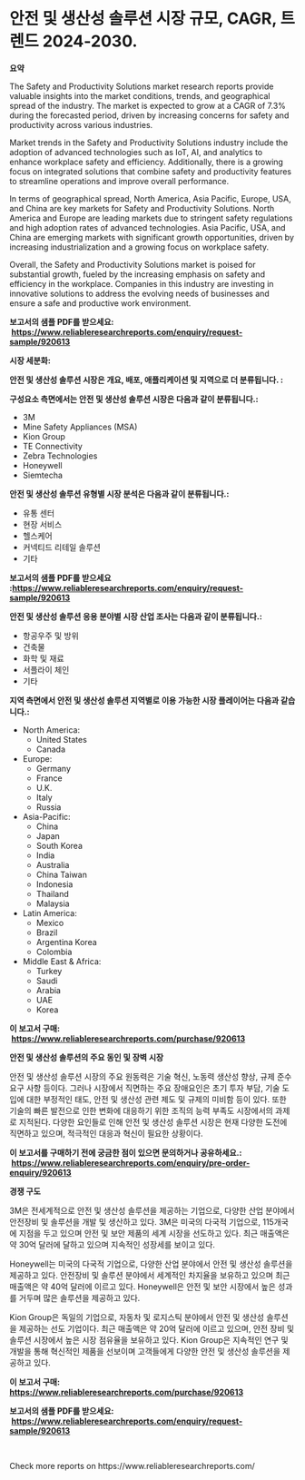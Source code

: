 <p><h1>안전 및 생산성 솔루션 시장 규모, CAGR, 트렌드 2024-2030.</h1></p><p><strong>요약</strong></p>
<p><p>The Safety and Productivity Solutions market research reports provide valuable insights into the market conditions, trends, and geographical spread of the industry. The market is expected to grow at a CAGR of 7.3% during the forecasted period, driven by increasing concerns for safety and productivity across various industries.</p><p>Market trends in the Safety and Productivity Solutions industry include the adoption of advanced technologies such as IoT, AI, and analytics to enhance workplace safety and efficiency. Additionally, there is a growing focus on integrated solutions that combine safety and productivity features to streamline operations and improve overall performance.</p><p>In terms of geographical spread, North America, Asia Pacific, Europe, USA, and China are key markets for Safety and Productivity Solutions. North America and Europe are leading markets due to stringent safety regulations and high adoption rates of advanced technologies. Asia Pacific, USA, and China are emerging markets with significant growth opportunities, driven by increasing industrialization and a growing focus on workplace safety.</p><p>Overall, the Safety and Productivity Solutions market is poised for substantial growth, fueled by the increasing emphasis on safety and efficiency in the workplace. Companies in this industry are investing in innovative solutions to address the evolving needs of businesses and ensure a safe and productive work environment.</p></p>
<p><strong>보고서의 샘플 PDF를 받으세요: &nbsp;<a href="https://www.reliableresearchreports.com/enquiry/request-sample/920613">https://www.reliableresearchreports.com/enquiry/request-sample/920613</a></strong></p>
<p><strong>시장 세분화:</strong></p>
<p><strong> 안전 및 생산성 솔루션 시장은 개요, 배포, 애플리케이션 및 지역으로 더 분류됩니다. :</strong></p>
<p><strong>구성요소 측면에서는 안전 및 생산성 솔루션 시장은 다음과 같이 분류됩니다.:</strong></p>
<p><ul><li>3M</li><li>Mine Safety Appliances (MSA)</li><li>Kion Group</li><li>TE Connectivity</li><li>Zebra Technologies</li><li>Honeywell</li><li>Siemtecha</li></ul></p>
<p><strong> 안전 및 생산성 솔루션 유형별 시장 분석은 다음과 같이 분류됩니다.:</strong></p>
<p><ul><li>유통 센터</li><li>현장 서비스</li><li>헬스케어</li><li>커넥티드 리테일 솔루션</li><li>기타</li></ul></p>
<p><strong>보고서의 샘플 PDF를 받으세요 :<a href="https://www.reliableresearchreports.com/enquiry/request-sample/920613">https://www.reliableresearchreports.com/enquiry/request-sample/920613</a></strong></p>
<p><strong> 안전 및 생산성 솔루션 응용 분야별 시장 산업 조사는 다음과 같이 분류됩니다.:</strong></p>
<p><ul><li>항공우주 및 방위</li><li>건축물</li><li>화학 및 재료</li><li>서플라이 체인</li><li>기타</li></ul></p>
<p><strong>지역 측면에서 안전 및 생산성 솔루션 지역별로 이용 가능한 시장 플레이어는 다음과 같습니다.:</strong></p>
<p><ul>
    <li>
        North America:
        <ul>
            <li>United States</li>
            <li>Canada</li>
        </ul>
    </li>
    <li>
        Europe:
        <ul>
            <li>Germany</li>
            <li>France</li>
            <li>U.K.</li>
            <li>Italy</li>
            <li>Russia</li>
        </ul>
    </li>
    <li>
        Asia-Pacific:
        <ul>
            <li>China</li>
            <li>Japan</li>
            <li>South Korea</li>
            <li>India</li>
            <li>Australia</li>
            <li>China Taiwan</li>
            <li>Indonesia</li>
            <li>Thailand</li>
            <li>Malaysia</li>
        </ul>
    </li>
    <li>
        Latin America:
        <ul>
            <li>Mexico</li>
            <li>Brazil</li>
            <li>Argentina Korea</li>
            <li>Colombia</li>
        </ul>
    </li>
    <li>
        Middle East & Africa:
        <ul>
            <li>Turkey</li>
            <li>Saudi</li>
            <li>Arabia</li>
            <li>UAE</li>
            <li>Korea</li>
        </ul>
    </li>
    </ul></p>
<p><strong>이 보고서 구매: &nbsp;<a href="https://www.reliableresearchreports.com/purchase/920613">https://www.reliableresearchreports.com/purchase/920613</a></strong></p>
<p><strong>안전 및 생산성 솔루션의 주요 동인 및 장벽 시장</strong></p>
<p><p>안전 및 생산성 솔루션 시장의 주요 원동력은 기술 혁신, 노동력 생산성 향상, 규제 준수 요구 사항 등이다. 그러나 시장에서 직면하는 주요 장애요인은 초기 투자 부담, 기술 도입에 대한 부정적인 태도, 안전 및 생산성 관련 제도 및 규제의 미비함 등이 있다. 또한 기술의 빠른 발전으로 인한 변화에 대응하기 위한 조직의 능력 부족도 시장에서의 과제로 지적된다. 다양한 요인들로 인해 안전 및 생산성 솔루션 시장은 현재 다양한 도전에 직면하고 있으며, 적극적인 대응과 혁신이 필요한 상황이다.</p></p>
<p><strong>이 보고서를 구매하기 전에 궁금한 점이 있으면 문의하거나 공유하세요.: &nbsp;<a href="https://www.reliableresearchreports.com/enquiry/pre-order-enquiry/920613">https://www.reliableresearchreports.com/enquiry/pre-order-enquiry/920613</a></strong></p>
<p><strong>경쟁 구도</strong></p>
<p><p>3M은 전세계적으로 안전 및 생산성 솔루션을 제공하는 기업으로, 다양한 산업 분야에서 안전장비 및 솔루션을 개발 및 생산하고 있다. 3M은 미국의 다국적 기업으로, 115개국에 지점을 두고 있으며 안전 및 보안 제품의 세계 시장을 선도하고 있다. 최근 매출액은 약 30억 달러에 달하고 있으며 지속적인 성장세를 보이고 있다.</p><p>Honeywell는 미국의 다국적 기업으로, 다양한 산업 분야에서 안전 및 생산성 솔루션을 제공하고 있다. 안전장비 및 솔루션 분야에서 세계적인 차지율을 보유하고 있으며 최근 매출액은 약 40억 달러에 이르고 있다. Honeywell은 안전 및 보안 시장에서 높은 성과를 거두며 많은 솔루션을 제공하고 있다.</p><p>Kion Group은 독일의 기업으로, 자동차 및 로지스틱 분야에서 안전 및 생산성 솔루션을 제공하는 선도 기업이다. 최근 매출액은 약 20억 달러에 이르고 있으며, 안전 장비 및 솔루션 시장에서 높은 시장 점유율을 보유하고 있다. Kion Group은 지속적인 연구 및 개발을 통해 혁신적인 제품을 선보이며 고객들에게 다양한 안전 및 생산성 솔루션을 제공하고 있다.</p></p>
<p><strong>이 보고서 구매: &nbsp; <a href="https://www.reliableresearchreports.com/purchase/920613">https://www.reliableresearchreports.com/purchase/920613</a></strong></p>
<p><strong>보고서의 샘플 PDF를 받으세요: &nbsp;<a href="https://www.reliableresearchreports.com/enquiry/request-sample/920613">https://www.reliableresearchreports.com/enquiry/request-sample/920613</a></strong><strong></strong></p>
<p>&nbsp;</p>
<p>Check more reports on https://www.reliableresearchreports.com/</p>